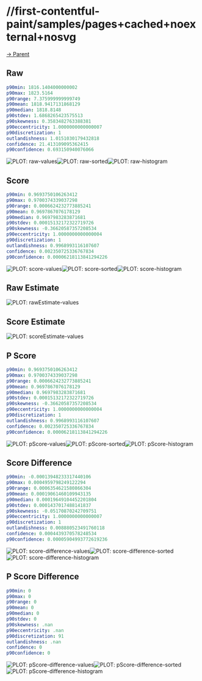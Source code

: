 
# //first-contentful-paint/samples/pages+cached+noexternal+nosvg

[→ Parent](../..)


## Raw


```yaml
p90min: 1816.1404000000002
p90max: 1823.5164
p90range: 7.375999999999749
p90mean: 1818.9417131868129
p90median: 1818.8148
p90stdev: 1.6868265423575513
p90skewness: 0.3583482763388381
p90eccentricity: 1.0000000000000007
p90discretization: 1
outlandishness: 1.0151030179432818
confidence: 21.413109095362415
p90confidence: 0.693150940076066

```

![PLOT: raw-values](./raw/values.svg)![PLOT: raw-sorted](./raw/sorted.svg)![PLOT: raw-histogram](./raw/histogram.svg)
## Score


```yaml
p90min: 0.9693750106263412
p90max: 0.9700374339037298
p90range: 0.0006624232773885241
p90mean: 0.9697867076178129
p90median: 0.9697983283871681
p90stdev: 0.00015132172322719726
p90skewness: -0.36620587357208534
p90eccentricity: 1.0000000000000004
p90discretization: 1
outlandishness: 0.9968993116107607
confidence: 0.002350725336767834
p90confidence: 0.00006218113841294226

```

![PLOT: score-values](./score/values.svg)![PLOT: score-sorted](./score/sorted.svg)![PLOT: score-histogram](./score/histogram.svg)
## Raw Estimate

![PLOT: rawEstimate-values](./rawEstimate/values.svg)
## Score Estimate

![PLOT: scoreEstimate-values](./scoreEstimate/values.svg)
## P Score


```yaml
p90min: 0.9693750106263412
p90max: 0.9700374339037298
p90range: 0.0006624232773885241
p90mean: 0.9697867076178129
p90median: 0.9697983283871681
p90stdev: 0.00015132172322719726
p90skewness: -0.36620587357208534
p90eccentricity: 1.0000000000000004
p90discretization: 1
outlandishness: 0.9968993116107607
confidence: 0.002350725336767834
p90confidence: 0.00006218113841294226

```

![PLOT: pScore-values](./pScore/values.svg)![PLOT: pScore-sorted](./pScore/sorted.svg)![PLOT: pScore-histogram](./pScore/histogram.svg)
## Score Difference


```yaml
p90min: -0.00013948233317440106
p90max: 0.0004959798249122294
p90range: 0.0006354621580866304
p90mean: 0.00019061460109943135
p90median: 0.00019649104452201804
p90stdev: 0.0001437017488141837
p90skewness: -0.05170870242709751
p90eccentricity: 1.0000000000000007
p90discretization: 1
outlandishness: 0.008880523491760118
confidence: 0.0004439370578248534
p90confidence: 0.00005904993772619236

```

![PLOT: score-difference-values](./score-difference/values.svg)![PLOT: score-difference-sorted](./score-difference/sorted.svg)![PLOT: score-difference-histogram](./score-difference/histogram.svg)
## P Score Difference


```yaml
p90min: 0
p90max: 0
p90range: 0
p90mean: 0
p90median: 0
p90stdev: 0
p90skewness: .nan
p90eccentricity: .nan
p90discretization: 91
outlandishness: .nan
confidence: 0
p90confidence: 0

```

![PLOT: pScore-difference-values](./pScore-difference/values.svg)![PLOT: pScore-difference-sorted](./pScore-difference/sorted.svg)![PLOT: pScore-difference-histogram](./pScore-difference/histogram.svg)